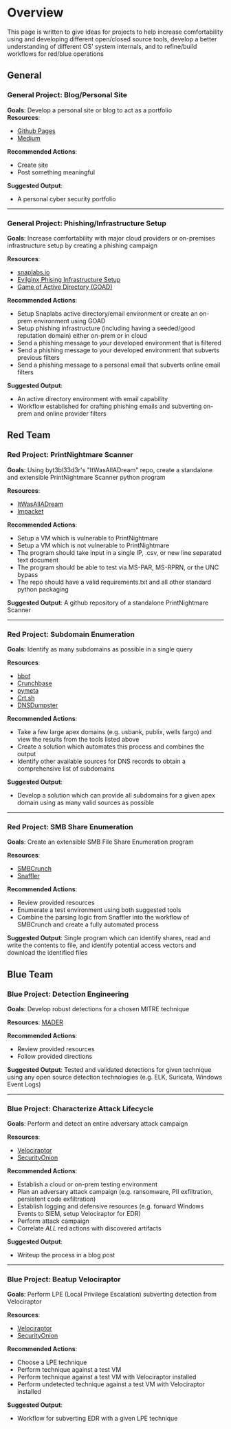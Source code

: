 # Overview
This page is written to give ideas for projects to help increase comfortability using and developing different open/closed source tools, develop a better understanding of different OS' system internals, and to refine/build workflows for red/blue operations

## General

### General Project: Blog/Personal Site
**Goals**: Develop a personal site or blog to act as a portfolio   
**Resources**:   
- [Github Pages](https://pages.github.com/)
- [Medium](https://medium.com/)

**Recommended Actions**:   
- Create site
- Post something meaningful

**Suggested Output**:   
- A personal cyber security portfolio
 
---
 
### General Project: Phishing/Infrastructure Setup
**Goals**: Increase comfortability with major cloud providers or on-premises infrastructure setup by creating a phishing campaign  

**Resources**:  
- [snaplabs.io](https://dashboard.snaplabs.io/)
- [Evilginx Phising Infrastructure Setup](https://github.com/An0nUD4Y/Evilginx-Phishing-Infra-Setup)
- [Game of Active Directory (GOAD)](https://github.com/Orange-Cyberdefense/GOAD)  

**Recommended Actions**:  
- Setup Snaplabs active directory/email environment or create an on-prem environment using GOAD
- Setup phishing infrastructure (including having a seeded/good reputation domain) either on-prem or in cloud
- Send a phishing message to your developed environment that is filtered
- Send a phishing message to your developed environment that subverts previous filters
- Send a phishing message to a personal email that subverts online email filters

**Suggested Output**:  
- An active directory environment with email capability
- Workflow established for crafting phishing emails and subverting on-prem and online provider filters


## Red Team

### Red Project: PrintNightmare Scanner
**Goals**: Using byt3bl33d3r's "ItWasAllADream" repo, create a standalone and extensible PrintNightmare Scanner python program  

**Resources**:   
- [ItWasAllADream](https://github.com/byt3bl33d3r/ItWasAllADream)
- [Impacket](https://github.com/fortra/impacket)

**Recommended Actions**:   
- Setup a VM which is vulnerable to PrintNightmare
- Setup a VM which is not vulnerable to PrintNightmare
- The program should take input in a single IP, .csv, or new line separated text document
- The program should be able to test via MS-PAR, MS-RPRN, or the UNC bypass
- The repo should have a valid requirements.txt and all other standard python packaging

**Suggested Output**: A github repository of a standalone PrintNightmare Scanner  
 
---
 
### Red Project: Subdomain Enumeration
**Goals**: Identify as many subdomains as possible in a single query  

**Resources**:  
- [bbot](https://github.com/blacklanternsecurity/bbot)
- [Crunchbase](https://www.crunchbase.com/)
- [pymeta](https://github.com/m8sec/pymeta)
- [Crt.sh](https://crt.sh/)
- [DNSDumpster](https://dnsdumpster.com/)

**Recommended Actions**: 
- Take a few large apex domains (e.g. usbank, publix, wells fargo) and view the results from the tools listed above
- Create a solution which automates this process and combines the output
- Identify other available sources for DNS records to obtain a comprehensive list of subdomains


**Suggested Output**: 
- Develop a solution which can provide all subdomains for a given apex domain using as many valid sources as possible
 
---
 
### Red Project: SMB Share Enumeration
**Goals**:  Create an extensible SMB File Share Enumeration program

**Resources**:  
- [SMBCrunch](https://github.com/Raikia/SMBCrunch)
- [Snaffler](https://github.com/SnaffCon/Snaffler)

**Recommended Actions**:  
- Review provided resources
- Enumerate a test environment using both suggested tools
- Combine the parsing logic from Snaffler into the workflow of SMBCrunch and create a fully automated process

**Suggested Output**: Single program which can identify shares, read and write the contents to file, and identify potential access vectors and download the identified files

## Blue Team

### Blue Project: Detection Engineering
**Goals**: Develop robust detections for a chosen MITRE technique

**Resources**: [MADER](https://github.com/blue-armory/MADER)

**Recommended Actions**:   
- Review provided resources
- Follow provided directions

**Suggested Output**: Tested and validated detections for given technique using any open source detection technologies (e.g. ELK, Suricata, Windows Event Logs)  
 
---
 
### Blue Project: Characterize Attack Lifecycle
**Goals**: Perform and detect an entire adversary attack campaign    

**Resources**:     
- [Velociraptor](https://github.com/Velocidex/velociraptor)
- [SecurityOnion](https://securityonionsolutions.com/)

**Recommended Actions**:     
- Establish a cloud or on-prem testing environment
- Plan an adversary attack campaign (e.g. ransomware, PII exfiltration, persistent code exfiltration)
- Establish logging and defensive resources (e.g. forward Windows Events to SIEM, setup Velociraptor for EDR)
- Perform attack campaign
- Correlate _ALL_ red actions with discovered artifacts

**Suggested Output**:   
 - Writeup the process in a blog post
---
 
### Blue Project: Beatup Velociraptor
**Goals**: Perform LPE (Local Privilege Escalation) subverting detection from Velociraptor

**Resources**:   
- [Velociraptor](https://github.com/Velocidex/velociraptor)
- [SecurityOnion](https://securityonionsolutions.com/)

**Recommended Actions**:   
- Choose a LPE technique
- Perform technique against a test VM
- Perform technique against a test VM with Velociraptor installed
- Perform undetected technique against a test VM with Velociraptor installed

**Suggested Output**:   
- Workflow for subverting EDR with a given LPE technique
